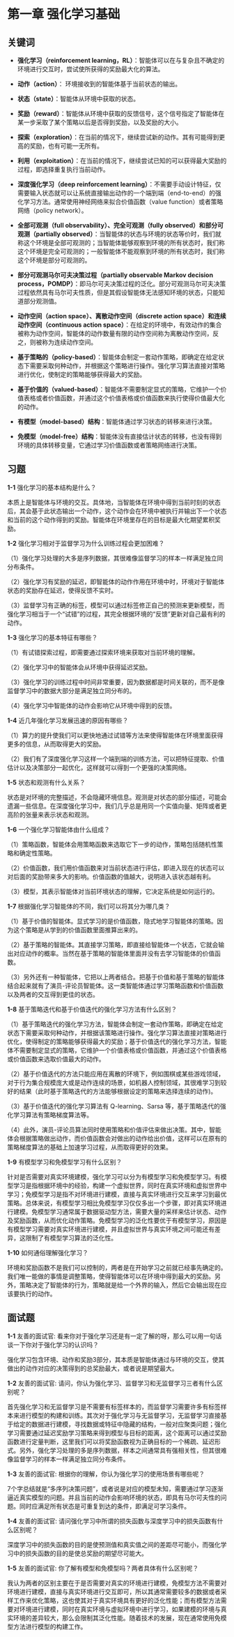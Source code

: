 # 第一章 强化学习基础 

## 关键词

- **强化学习（reinforcement learning，RL）**：智能体可以在与复杂且不确定的环境进行交互时，尝试使所获得的奖励最大化的算法。

- **动作（action）**： 环境接收到的智能体基于当前状态的输出。

- **状态（state）**：智能体从环境中获取的状态。

- **奖励（reward）**：智能体从环境中获取的反馈信号，这个信号指定了智能体在某一步采取了某个策略以后是否得到奖励，以及奖励的大小。

- **探索（exploration）**：在当前的情况下，继续尝试新的动作。其有可能得到更高的奖励，也有可能一无所有。

- **利用（exploitation）**：在当前的情况下，继续尝试已知的可以获得最大奖励的过程，即选择重复执行当前动作。

- **深度强化学习（deep reinforcement learning）**：不需要手动设计特征，仅需要输入状态就可以让系统直接输出动作的一个端到端（end-to-end）的强化学习方法。通常使用神经网络来拟合价值函数（value function）或者策略网络（policy network）。

- **全部可观测（full observability）、完全可观测（fully observed）和部分可观测（partially observed）**：当智能体的状态与环境的状态等价时，我们就称这个环境是全部可观测的；当智能体能够观察到环境的所有状态时，我们称这个环境是完全可观测的；一般智能体不能观察到环境的所有状态时，我们称这个环境是部分可观测的。

- **部分可观测马尔可夫决策过程（partially observable Markov decision process，POMDP）**：即马尔可夫决策过程的泛化。部分可观测马尔可夫决策过程依然具有马尔可夫性质，但是其假设智能体无法感知环境的状态，只能知道部分观测值。

- **动作空间（action space）、离散动作空间（discrete action space）和连续动作空间（continuous action space）**：在给定的环境中，有效动作的集合被称为动作空间，智能体的动作数量有限的动作空间称为离散动作空间，反之，则被称为连续动作空间。

- **基于策略的（policy-based）**：智能体会制定一套动作策略，即确定在给定状态下需要采取何种动作，并根据这个策略进行操作。强化学习算法直接对策略进行优化，使制定的策略能够获得最大的奖励。

- **基于价值的（valued-based）**：智能体不需要制定显式的策略，它维护一个价值表格或者价值函数，并通过这个价值表格或价值函数来执行使得价值最大化的动作。

- **有模型（model-based）结构**：智能体通过学习状态的转移来进行决策。

- **免模型（model-free）结构**：智能体没有直接估计状态的转移，也没有得到环境的具体转移变量，它通过学习价值函数或者策略网络进行决策。


## 习题

**1-1** 强化学习的基本结构是什么？

本质上是智能体与环境的交互。具体地，当智能体在环境中得到当前时刻的状态后，其会基于此状态输出一个动作，这个动作会在环境中被执行并输出下一个状态和当前的这个动作得到的奖励。智能体在环境里存在的目标是最大化期望累积奖励。

**1-2** 强化学习相对于监督学习为什么训练过程会更加困难？

（1）强化学习处理的大多是序列数据，其很难像监督学习的样本一样满足独立同分布条件。
  
（2）强化学习有奖励的延迟，即智能体的动作作用在环境中时，环境对于智能体状态的奖励存在延迟，使得反馈不实时。
    
（3）监督学习有正确的标签，模型可以通过标签修正自己的预测来更新模型，而强化学习相当于一个“试错”的过程，其完全根据环境的“反馈”更新对自己最有利的动作。

**1-3** 强化学习的基本特征有哪些？

（1）有试错探索过程，即需要通过探索环境来获取对当前环境的理解。
  
（2）强化学习中的智能体会从环境中获得延迟奖励。
  
（3）强化学习的训练过程中时间非常重要，因为数据都是时间关联的，而不是像监督学习中的数据大部分是满足独立同分布的。
    
（4）强化学习中智能体的动作会影响它从环境中得到的反馈。

**1-4** 近几年强化学习发展迅速的原因有哪些？

（1）算力的提升使我们可以更快地通过试错等方法来使得智能体在环境里面获得更多的信息，从而取得更大的奖励。
  
（2）我们有了深度强化学习这样一个端到端的训练方法，可以把特征提取、价值估计以及决策部分一起优化，这样就可以得到一个更强的决策网络。

**1-5** 状态和观测有什么关系？

状态是对环境的完整描述，不会隐藏环境信息。观测是对状态的部分描述，可能会遗漏一些信息。在深度强化学习中，我们几乎总是用同一个实值向量、矩阵或者更高阶的张量来表示状态和观测。

**1-6** 一个强化学习智能体由什么组成？

（1）策略函数，智能体会用策略函数来选取它下一步的动作，策略包括随机性策略和确定性策略。
  
（2）价值函数，我们用价值函数来对当前状态进行评估，即进入现在的状态可以对后面的奖励带来多大的影响。价值函数的值越大，说明进入该状态越有利。
  
（3）模型，其表示智能体对当前环境状态的理解，它决定系统是如何运行的。

**1-7** 根据强化学习智能体的不同，我们可以将其分为哪几类？

（1）基于价值的智能体。显式学习的是价值函数，隐式地学习智能体的策略。因为这个策略是从学到的价值函数里面推算出来的。

（2）基于策略的智能体。其直接学习策略，即直接给智能体一个状态，它就会输出对应动作的概率。当然在基于策略的智能体里面并没有去学习智能体的价值函数。
  
（3）另外还有一种智能体，它把以上两者结合。把基于价值和基于策略的智能体结合起来就有了演员-评论员智能体。这一类智能体通过学习策略函数和价值函数以及两者的交互得到更佳的状态。

**1-8** 基于策略迭代和基于价值迭代的强化学习方法有什么区别？

（1）基于策略迭代的强化学习方法，智能体会制定一套动作策略，即确定在给定状态下需要采取何种动作，并根据该策略进行操作。强化学习算法直接对策略进行优化，使得制定的策略能够获得最大的奖励；基于价值迭代的强化学习方法，智能体不需要制定显式的策略，它维护一个价值表格或价值函数，并通过这个价值表格或价值函数来选取价值最大的动作。
  
（2）基于价值迭代的方法只能应用在离散的环境下，例如围棋或某些游戏领域，对于行为集合规模庞大或是动作连续的场景，如机器人控制领域，其很难学习到较好的结果（此时基于策略迭代的方法能够根据设定的策略来选择连续的动作)。
  
（3）基于价值迭代的强化学习算法有 Q-learning、Sarsa 等，基于策略迭代的强化学习算法有策略梯度算法等。
    
（4）此外，演员-评论员算法同时使用策略和价值评估来做出决策。其中，智能体会根据策略做出动作，而价值函数会对做出的动作给出价值，这样可以在原有的策略梯度算法的基础上加速学习过程，从而取得更好的效果。

**1-9** 有模型学习和免模型学习有什么区别？

针对是否需要对真实环境建模，强化学习可以分为有模型学习和免模型学习。有模型学习是指根据环境中的经验，构建一个虚拟世界，同时在真实环境和虚拟世界中学习；免模型学习是指不对环境进行建模，直接与真实环境进行交互来学习到最优策略。总体来说，有模型学习相比免模型学习仅仅多出一个步骤，即对真实环境进行建模。免模型学习通常属于数据驱动型方法，需要大量的采样来估计状态、动作及奖励函数，从而优化动作策略。免模型学习的泛化性要优于有模型学习，原因是有模型学习需要对真实环境进行建模，并且虚拟世界与真实环境之间可能还有差异，这限制了有模型学习算法的泛化性。

**1-10** 如何通俗理解强化学习？

环境和奖励函数不是我们可以控制的，两者是在开始学习之前就已经事先确定的。我们唯一能做的事情是调整策略，使得智能体可以在环境中得到最大的奖励。另外，策略决定了智能体的行为，策略就是给一个外界的输入，然后它会输出现在应该要执行的动作。


## 面试题

**1-1** 友善的面试官: 看来你对于强化学习还是有一定了解的呀，那么可以用一句话谈一下你对于强化学习的认识吗？

强化学习包含环境、动作和奖励3部分，其本质是智能体通过与环境的交互，使其做出的动作对应的决策得到的总奖励最大，或者说是期望最大。

**1-2** 友善的面试官: 请问，你认为强化学习、监督学习和无监督学习三者有什么区别呢？

首先强化学习和无监督学习是不需要有标签样本的，而监督学习需要许多有标签样本来进行模型的构建和训练。其次对于强化学习与无监督学习，无监督学习直接基于给定的数据进行建模，寻找数据或特征中隐藏的结构，一般对应聚类问题；强化学习需要通过延迟奖励学习策略来得到模型与目标的距离，这个距离可以通过奖励函数进行定量判断，这里我们可以将奖励函数视为正确目标的一个稀疏、延迟形式。另外，强化学习处理的多是序列数据，样本之间通常具有强相关性，但其很难像监督学习的样本一样满足独立同分布条件。

**1-3** 友善的面试官: 根据你的理解，你认为强化学习的使用场景有哪些呢？

7个字总结就是“多序列决策问题”，或者说是对应的模型未知，需要通过学习逐渐逼近真实模型的问题。并且当前的动作会影响环境的状态，即具有马尔可夫性的问题。同时应满足所有状态是可重复到达的条件，即满足可学习条件。

**1-4** 友善的面试官: 请问强化学习中所谓的损失函数与深度学习中的损失函数有什么区别呢？

深度学习中的损失函数的目的是使预测值和真实值之间的差距尽可能小，而强化学习中的损失函数的目的是使总奖励的期望尽可能大。

**1-5** 友善的面试官: 你了解有模型和免模型吗？两者具体有什么区别呢？

我认为两者的区别主要在于是否需要对真实的环境进行建模，免模型方法不需要对环境进行建模，直接与真实环境进行交互即可，所以其通常需要较多的数据或者采样工作来优化策略，这也使其对于真实环境具有更好的泛化性能；而有模型方法需要对环境进行建模，同时在真实环境与虚拟环境中进行学习，如果建模的环境与真实环境的差异较大，那么会限制其泛化性能。随着技术的发展，现在通常使用免模型方法进行模型的构建工作。

